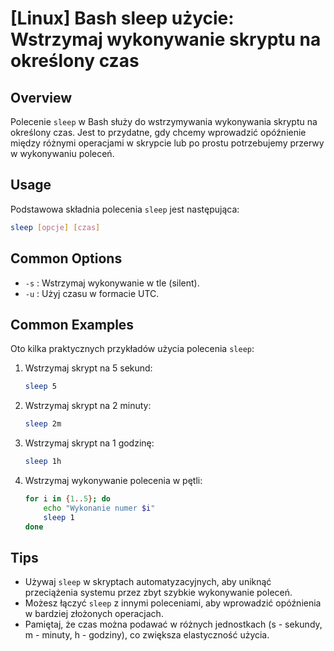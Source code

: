 # [Linux] Bash sleep użycie: Wstrzymaj wykonywanie skryptu na określony czas

## Overview
Polecenie `sleep` w Bash służy do wstrzymywania wykonywania skryptu na określony czas. Jest to przydatne, gdy chcemy wprowadzić opóźnienie między różnymi operacjami w skrypcie lub po prostu potrzebujemy przerwy w wykonywaniu poleceń.

## Usage
Podstawowa składnia polecenia `sleep` jest następująca:

```bash
sleep [opcje] [czas]
```

## Common Options
- `-s` : Wstrzymaj wykonywanie w tle (silent).
- `-u` : Użyj czasu w formacie UTC.

## Common Examples
Oto kilka praktycznych przykładów użycia polecenia `sleep`:

1. Wstrzymaj skrypt na 5 sekund:
   ```bash
   sleep 5
   ```

2. Wstrzymaj skrypt na 2 minuty:
   ```bash
   sleep 2m
   ```

3. Wstrzymaj skrypt na 1 godzinę:
   ```bash
   sleep 1h
   ```

4. Wstrzymaj wykonywanie polecenia w pętli:
   ```bash
   for i in {1..5}; do
       echo "Wykonanie numer $i"
       sleep 1
   done
   ```

## Tips
- Używaj `sleep` w skryptach automatyzacyjnych, aby uniknąć przeciążenia systemu przez zbyt szybkie wykonywanie poleceń.
- Możesz łączyć `sleep` z innymi poleceniami, aby wprowadzić opóźnienia w bardziej złożonych operacjach.
- Pamiętaj, że czas można podawać w różnych jednostkach (s - sekundy, m - minuty, h - godziny), co zwiększa elastyczność użycia.